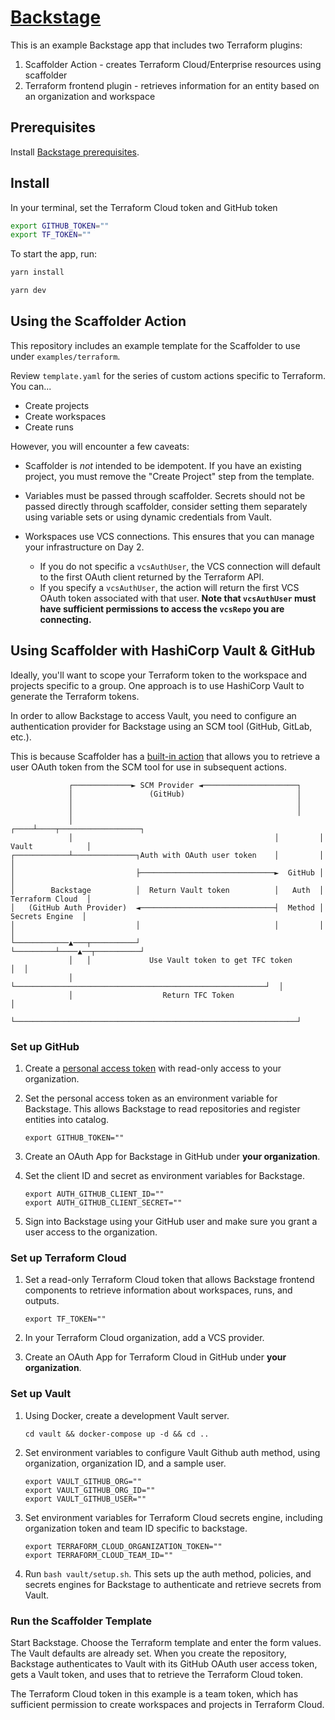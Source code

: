 # [Backstage](https://backstage.io)

This is an example Backstage app that includes two Terraform plugins:

1. Scaffolder Action - creates Terraform Cloud/Enterprise resources using scaffolder
1. Terraform frontend plugin - retrieves information for an entity based on an organization and workspace

## Prerequisites

Install [Backstage prerequisites](https://backstage.io/docs/getting-started/#prerequisites).

## Install

In your terminal, set the Terraform Cloud token and GitHub token

```sh
export GITHUB_TOKEN=""
export TF_TOKEN=""
```

To start the app, run:

```sh
yarn install

yarn dev
```

## Using the Scaffolder Action

This repository includes an example template for the Scaffolder to use
under `examples/terraform`.

Review `template.yaml` for the series of custom actions specific
to Terraform. You can...

- Create projects
- Create workspaces
- Create runs

However, you will encounter a few caveats:

- Scaffolder is *not* intended to be idempotent. If you have an
  existing project, you must remove the "Create Project" step
  from the template.

- Variables must be passed through scaffolder. Secrets should
  not be passed directly through scaffolder, consider setting them
  separately using variable sets or using dynamic credentials
  from Vault.

- Workspaces use VCS connections. This ensures that you can
  manage your infrastructure on Day 2.
  - If you do not specific a `vcsAuthUser`, the VCS connection will
    default to the first OAuth client returned by the Terraform API.
  - If you specify a `vcsAuthUser`, the action will return
    the first VCS OAuth token associated with that user. **Note that
    `vcsAuthUser` must have sufficient permissions to access
    the `vcsRepo` you are connecting.**


## Using Scaffolder with HashiCorp Vault & GitHub

Ideally, you'll want to scope your Terraform token to
the workspace and projects specific to a group. One approach
is to use HashiCorp Vault to generate the Terraform tokens.

In order to allow Backstage to access Vault, you need to configure
an authentication provider for Backstage using an SCM tool (GitHub, GitLab, etc.).

This is because Scaffolder has a
[built-in action](https://backstage.io/docs/features/software-templates/writing-templates/#using-the-users-oauth-token)
that allows you to retrieve a user OAuth token from the SCM tool for use in subsequent actions.

```text
             ┌─────────────► SCM Provider ◄─────────────────────┐
             │                 (GitHub)                         │
             │                                                  │
             │                                                  │
             │                                             ┌────┴────┬──────────────────┐
             │                                             │         │ Vault            │
┌────────────┴──────────────┐Auth with OAuth user token    │         │                  │
│                           ├──────────────────────────────►  GitHub │                  │
│        Backstage          │  Return Vault token          │   Auth  │ Terraform Cloud  │
│   (GitHub Auth Provider)  ◄──────────────────────────────┤  Method │  Secrets Engine  │
│                           │                              │         │                  │
└────────────▲───┬──────────┘                              └─────────┴────▲──┬──────────┘
             │   │             Use Vault token to get TFC token           │  │
             │   └────────────────────────────────────────────────────────┘  │
             │                    Return TFC Token                           │
             └───────────────────────────────────────────────────────────────┘
```

### Set up GitHub

1. Create a [personal access token](https://docs.github.com/en/authentication/keeping-your-account-and-data-secure/managing-your-personal-access-tokens)
   with read-only access to your organization.

1. Set the personal access token as an environment variable for Backstage.
   This allows Backstage to read repositories and register entities into catalog.
   ```shell
   export GITHUB_TOKEN=""
   ```

1. Create an OAuth App for Backstage in GitHub under **your organization**.

1. Set the client ID and secret as environment variables for Backstage.
   ```shell
   export AUTH_GITHUB_CLIENT_ID=""
   export AUTH_GITHUB_CLIENT_SECRET=""
   ```

1. Sign into Backstage using your GitHub user and make sure
   you grant a user access to the organization.

### Set up Terraform Cloud

1. Set a read-only Terraform Cloud token that allows
   Backstage frontend components to retrieve information
   about workspaces, runs, and outputs.
   ```shell
   export TF_TOKEN=""
   ```

1. In your Terraform Cloud organization, add a VCS provider.

1. Create an OAuth App for Terraform Cloud in GitHub under **your organization**.

### Set up Vault

1. Using Docker, create a development Vault server.
   ```shell
   cd vault && docker-compose up -d && cd ..
   ```

1. Set environment variables to configure Vault Github auth method,
   using organization, organization ID, and a sample user.
   ```shell
   export VAULT_GITHUB_ORG=""
   export VAULT_GITHUB_ORG_ID=""
   export VAULT_GITHUB_USER=""
   ```

1. Set environment variables for Terraform Cloud secrets engine,
   including organization token and team ID specific to backstage.
   ```shell
   export TERRAFORM_CLOUD_ORGANIZATION_TOKEN=""
   export TERRAFORM_CLOUD_TEAM_ID=""
   ```

1. Run `bash vault/setup.sh`. This sets up the auth method, policies,
   and secrets engines for Backstage to authenticate and retrieve secrets
   from Vault.

### Run the Scaffolder Template

Start Backstage. Choose the Terraform template and enter the form values.
The Vault defaults are already set. When you create the repository,
Backstage authenticates to Vault with its GitHub OAuth user access token,
gets a Vault token, and uses that to retrieve the Terraform Cloud token.

The Terraform Cloud token in this example is a team token, which has sufficient
permission to create workspaces and projects in Terraform Cloud.